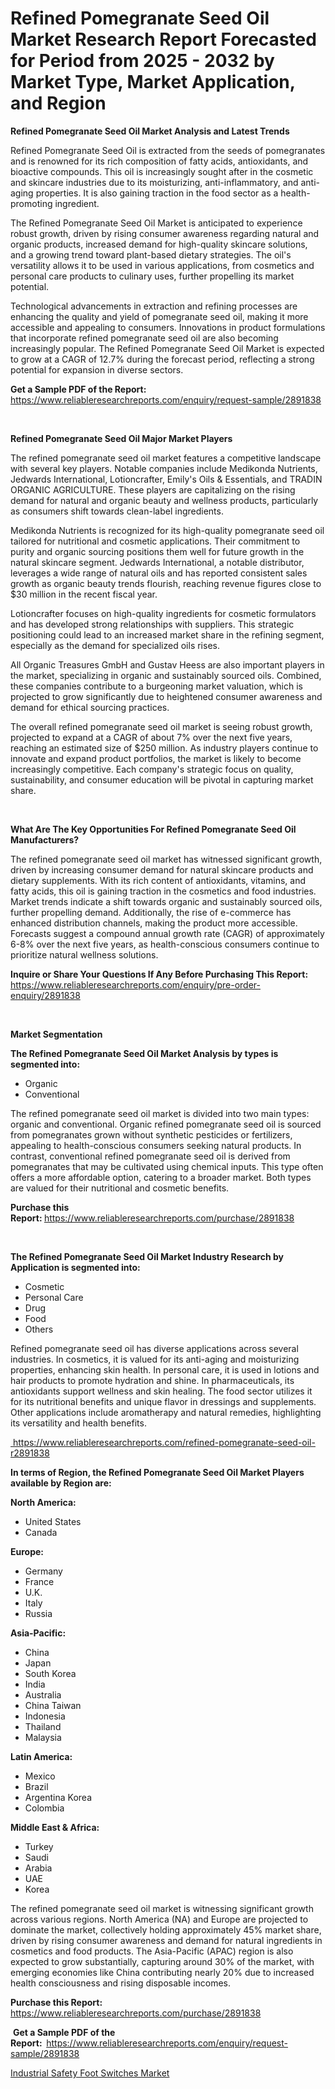 <p><h1>Refined Pomegranate Seed Oil Market Research Report Forecasted for Period from 2025 -  2032 by Market Type, Market Application, and Region</h1></p><p><strong>Refined Pomegranate Seed Oil Market Analysis and Latest Trends</strong></p>
<p><p>Refined Pomegranate Seed Oil is extracted from the seeds of pomegranates and is renowned for its rich composition of fatty acids, antioxidants, and bioactive compounds. This oil is increasingly sought after in the cosmetic and skincare industries due to its moisturizing, anti-inflammatory, and anti-aging properties. It is also gaining traction in the food sector as a health-promoting ingredient.</p><p>The Refined Pomegranate Seed Oil Market is anticipated to experience robust growth, driven by rising consumer awareness regarding natural and organic products, increased demand for high-quality skincare solutions, and a growing trend toward plant-based dietary strategies. The oil's versatility allows it to be used in various applications, from cosmetics and personal care products to culinary uses, further propelling its market potential.</p><p>Technological advancements in extraction and refining processes are enhancing the quality and yield of pomegranate seed oil, making it more accessible and appealing to consumers. Innovations in product formulations that incorporate refined pomegranate seed oil are also becoming increasingly popular. The Refined Pomegranate Seed Oil Market is expected to grow at a CAGR of 12.7% during the forecast period, reflecting a strong potential for expansion in diverse sectors.</p></p>
<p><strong>Get a Sample PDF of the Report:&nbsp;</strong> <a href="https://www.reliableresearchreports.com/enquiry/request-sample/2891838?utm_campaign=2737&utm_medium=2&utm_source=Github&utm_content=ia&utm_term=14032025&utm_id=refined-pomegranate-seed-oil">https://www.reliableresearchreports.com/enquiry/request-sample/2891838</a></p>
<p>&nbsp;</p>
<p><strong>Refined Pomegranate Seed Oil Major Market Players</strong></p>
<p><p>The refined pomegranate seed oil market features a competitive landscape with several key players. Notable companies include Medikonda Nutrients, Jedwards International, Lotioncrafter, Emily's Oils & Essentials, and TRADIN ORGANIC AGRICULTURE. These players are capitalizing on the rising demand for natural and organic beauty and wellness products, particularly as consumers shift towards clean-label ingredients.</p><p>Medikonda Nutrients is recognized for its high-quality pomegranate seed oil tailored for nutritional and cosmetic applications. Their commitment to purity and organic sourcing positions them well for future growth in the natural skincare segment. Jedwards International, a notable distributor, leverages a wide range of natural oils and has reported consistent sales growth as organic beauty trends flourish, reaching revenue figures close to $30 million in the recent fiscal year.</p><p>Lotioncrafter focuses on high-quality ingredients for cosmetic formulators and has developed strong relationships with suppliers. This strategic positioning could lead to an increased market share in the refining segment, especially as the demand for specialized oils rises.</p><p>All Organic Treasures GmbH and Gustav Heess are also important players in the market, specializing in organic and sustainably sourced oils. Combined, these companies contribute to a burgeoning market valuation, which is projected to grow significantly due to heightened consumer awareness and demand for ethical sourcing practices.</p><p>The overall refined pomegranate seed oil market is seeing robust growth, projected to expand at a CAGR of about 7% over the next five years, reaching an estimated size of $250 million. As industry players continue to innovate and expand product portfolios, the market is likely to become increasingly competitive. Each company's strategic focus on quality, sustainability, and consumer education will be pivotal in capturing market share.</p></p>
<p>&nbsp;</p>
<p><strong>What Are The Key Opportunities For Refined Pomegranate Seed Oil Manufacturers?</strong></p>
<p><p>The refined pomegranate seed oil market has witnessed significant growth, driven by increasing consumer demand for natural skincare products and dietary supplements. With its rich content of antioxidants, vitamins, and fatty acids, this oil is gaining traction in the cosmetics and food industries. Market trends indicate a shift towards organic and sustainably sourced oils, further propelling demand. Additionally, the rise of e-commerce has enhanced distribution channels, making the product more accessible. Forecasts suggest a compound annual growth rate (CAGR) of approximately 6-8% over the next five years, as health-conscious consumers continue to prioritize natural wellness solutions.</p></p>
<p><strong>Inquire or Share Your Questions If Any Before Purchasing This Report:</strong> <a href="https://www.reliableresearchreports.com/enquiry/pre-order-enquiry/2891838?utm_campaign=2737&utm_medium=2&utm_source=Github&utm_content=ia&utm_term=14032025&utm_id=refined-pomegranate-seed-oil">https://www.reliableresearchreports.com/enquiry/pre-order-enquiry/2891838</a></p>
<p>&nbsp;</p>
<p><strong>Market Segmentation</strong></p>
<p><strong>The Refined Pomegranate Seed Oil Market Analysis by types is segmented into:</strong></p>
<p><ul><li>Organic</li><li>Conventional</li></ul></p>
<p><p>The refined pomegranate seed oil market is divided into two main types: organic and conventional. Organic refined pomegranate seed oil is sourced from pomegranates grown without synthetic pesticides or fertilizers, appealing to health-conscious consumers seeking natural products. In contrast, conventional refined pomegranate seed oil is derived from pomegranates that may be cultivated using chemical inputs. This type often offers a more affordable option, catering to a broader market. Both types are valued for their nutritional and cosmetic benefits.</p></p>
<p><strong>Purchase this Report:&nbsp;</strong><a href="https://www.reliableresearchreports.com/purchase/2891838?utm_campaign=2737&utm_medium=2&utm_source=Github&utm_content=ia&utm_term=14032025&utm_id=refined-pomegranate-seed-oil">https://www.reliableresearchreports.com/purchase/2891838</a></p>
<p>&nbsp;</p>
<p><strong>The Refined Pomegranate Seed Oil Market Industry Research by Application is segmented into:</strong></p>
<p><ul><li>Cosmetic</li><li>Personal Care</li><li>Drug</li><li>Food</li><li>Others</li></ul></p>
<p><p>Refined pomegranate seed oil has diverse applications across several industries. In cosmetics, it is valued for its anti-aging and moisturizing properties, enhancing skin health. In personal care, it is used in lotions and hair products to promote hydration and shine. In pharmaceuticals, its antioxidants support wellness and skin healing. The food sector utilizes it for its nutritional benefits and unique flavor in dressings and supplements. Other applications include aromatherapy and natural remedies, highlighting its versatility and health benefits.</p></p>
<p><a href="https://www.reliableresearchreports.com/refined-pomegranate-seed-oil-r2891838?utm_campaign=2737&utm_medium=2&utm_source=Github&utm_content=ia&utm_term=14032025&utm_id=refined-pomegranate-seed-oil">&nbsp;https://www.reliableresearchreports.com/refined-pomegranate-seed-oil-r2891838</a></p>
<p><strong>In terms of Region, the Refined Pomegranate Seed Oil Market Players available by Region are:</strong></p>
<p>
    <p> <strong> North America: </strong>
        <ul>
            <li>United States</li>
            <li>Canada</li>
        </ul>
        </p> 
    <p> <strong> Europe: </strong>
        <ul>
            <li>Germany</li>
            <li>France</li>
            <li>U.K.</li>
            <li>Italy</li>
            <li>Russia</li>
        </ul>
        </p> 
    <p> <strong> Asia-Pacific: </strong>
        <ul>
            <li>China</li>
            <li>Japan</li>
            <li>South Korea</li>
            <li>India</li>
            <li>Australia</li>
            <li>China Taiwan</li>
            <li>Indonesia</li>
            <li>Thailand</li>
            <li>Malaysia</li>
        </ul>
        </p> 
    <p> <strong> Latin America: </strong>
        <ul>
            <li>Mexico</li>
            <li>Brazil</li>
            <li>Argentina Korea</li>
            <li>Colombia</li>
        </ul>
        </p> 
    <p> <strong> Middle East & Africa: </strong>
        <ul>
            <li>Turkey</li>
            <li>Saudi</li>
            <li>Arabia</li>
            <li>UAE</li>
            <li>Korea</li>
        </ul>
    </p>
    </p>
<p><p>The refined pomegranate seed oil market is witnessing significant growth across various regions. North America (NA) and Europe are projected to dominate the market, collectively holding approximately 45% market share, driven by rising consumer awareness and demand for natural ingredients in cosmetics and food products. The Asia-Pacific (APAC) region is also expected to grow substantially, capturing around 30% of the market, with emerging economies like China contributing nearly 20% due to increased health consciousness and rising disposable incomes.</p></p>
<p><strong>Purchase this Report: </strong><a href="https://www.reliableresearchreports.com/purchase/2891838?utm_campaign=2737&utm_medium=2&utm_source=Github&utm_content=ia&utm_term=14032025&utm_id=refined-pomegranate-seed-oil">https://www.reliableresearchreports.com/purchase/2891838</a></p>
<p>&nbsp;<strong>Get a Sample PDF of the Report:&nbsp;&nbsp;</strong><a href="https://www.reliableresearchreports.com/enquiry/request-sample/2891838?utm_campaign=2737&utm_medium=2&utm_source=Github&utm_content=ia&utm_term=14032025&utm_id=refined-pomegranate-seed-oil">https://www.reliableresearchreports.com/enquiry/request-sample/2891838</a></p>
<p><strong></strong></p>
<p><p><a href="https://github.com/vitrilaoire/Market-Research-Report-List-1/blob/main/industrial-safety-foot-switches-market.md?utm_campaign=2737&utm_medium=2&utm_source=Github&utm_content=ia&utm_term=14032025&utm_id=refined-pomegranate-seed-oil">Industrial Safety Foot Switches Market</a></p></p>